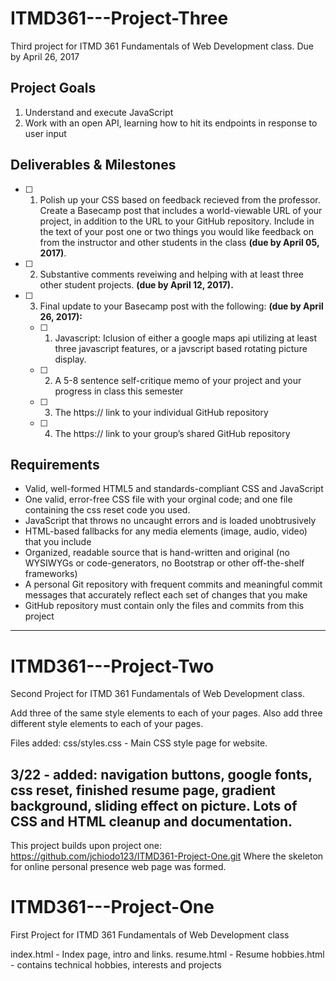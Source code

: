 # ITMD361---Project-Three
Third project for ITMD 361  Fundamentals of Web Development class.
Due by April 26, 2017

## Project Goals
1. Understand and execute JavaScript
2. Work with an open API, learning how to hit its endpoints in response to user input

## Deliverables & Milestones
-[ ] 1. Polish up your CSS based on feedback recieved from the professor. Create a Basecamp post that includes a world-viewable URL of your project, in addition to the URL to your GitHub repository. Include in the text of your post one or two things you would like feedback on from the instructor and other students in the class **(due by April 05, 2017)**.
-[ ] 2. Substantive comments reveiwing and helping with at least three other student projects. **(due by April 12, 2017).**
-[ ] 3. Final update to your Basecamp post with the following: **(due by April 26, 2017):**
    -[ ] 1. Javascript: Iclusion of either a google maps api utilizing at least three javascript features, or a javscript based rotating picture display.
    -[ ] 2. A 5-8 sentence self-critique memo of your project and your progress in class this semester
    -[ ] 3. The https:// link to your individual GitHub repository
    -[ ] 4. The https:// link to your group’s shared GitHub repository

## Requirements

* Valid, well-formed HTML5 and standards-compliant CSS and JavaScript
* One valid, error-free CSS file with your orginal code; and one file containing the css reset code you used.
* JavaScript that throws no uncaught errors and is loaded unobtrusively
* HTML-based fallbacks for any media elements (image, audio, video) that you include
* Organized, readable source that is hand-written and original (no WYSIWYGs or code-generators, no Bootstrap or other off-the-shelf frameworks)
 * A personal Git repository with frequent commits and meaningful commit messages that accurately reflect each set of changes that you make
* GitHub repository must contain only the files and commits from this project

-------------------------------------------------------------------

# ITMD361---Project-Two
Second Project for ITMD 361 Fundamentals of Web Development class.

Add three of the same style elements to each of your pages. Also add 
three different style elements to each of your pages.

Files added:
css/styles.css - Main CSS style page for website.

3/22 - added: navigation buttons, google fonts, css reset, finished
resume page, gradient background, sliding effect on picture. Lots of
CSS and HTML cleanup and documentation.
--------------------------------------------------------------------

This project builds upon project one:
https://github.com/jchiodo123/ITMD361-Project-One.git
Where the skeleton for online personal presence web page was 
formed.

# ITMD361---Project-One
First Project for ITMD 361 Fundamentals of Web Development class

index.html - Index page, intro and links.
resume.html	- Resume
hobbies.html	- contains technical hobbies, interests and projects
